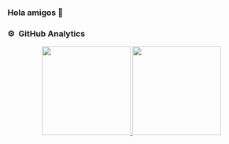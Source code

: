 ### Hola amigos 👋

### ⚙️ &nbsp;GitHub Analytics

<p align="center">
<a href="https://github.com/BDanielX">
  <img height="180em" src="https://github-readme-stats-eight-theta.vercel.app/api?username=BDanielX&show_icons=true&theme=algolia&include_all_commits=true&count_private=true"/>
  <img height="180em" src="https://github-readme-stats-eight-theta.vercel.app/api/top-langs/?username=BDanielX&layout=compact&langs_count=8&theme=algolia"/>
</a>
</p>
<!--
**BDanielX/BDanielX** is a ✨ _special_ ✨ repository because its `README.md` (this file) appears on your GitHub profile.

Here are some ideas to get you started:

- 🔭 I’m currently working on ...
- 🌱 I’m currently learning ...
- 👯 I’m looking to collaborate on ...
- 🤔 I’m looking for help with ...
- 💬 Ask me about ...
- 📫 How to reach me: ...
- 😄 Pronouns: ...
- ⚡ Fun fact: ...
-->
